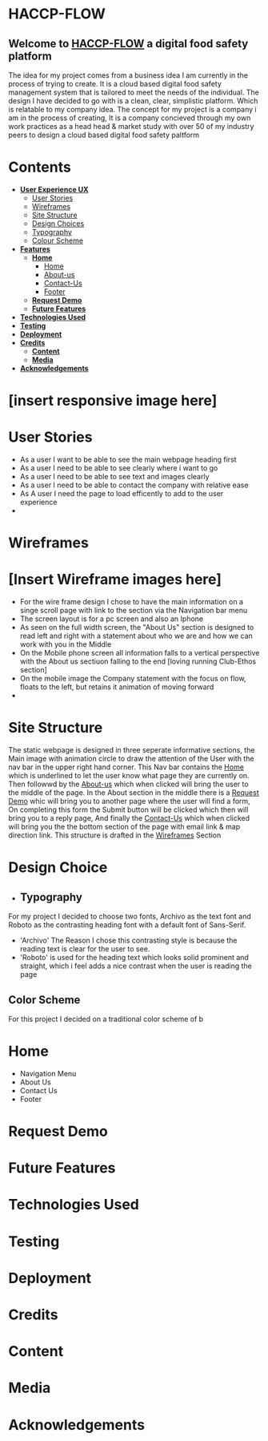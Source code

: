 # HACCP-FLOW

## Welcome to <a href="https://peter-hennessy.github.io/HACCP-FLOW/index.html" target="_blank" rel="noopener">HACCP-FLOW</a> a digital food safety platform

The idea for my project comes from a business idea I am currently in the process of trying to create.
It is a cloud based digital food safety management system that is tailored to meet the needs of the individual.
The design I have decided to go with is a clean, clear, simplistic platform. Which is relatable to my company idea. 
The concept for my project is a company i am in the process of creating, It is a company concieved through my own work practices as a head head & market study with over 50 of my industry peers to design a cloud based digital food safety paltform

# Contents

* [**User Experience UX**](<#user-experience-ux>)
    *  [User Stories](<#user-stories>)
    * [Wireframes](<#wireframes>)
    * [Site Structure](<#site-structure>)
    * [Design Choices](<#design-choices>)
    *  [Typography](<##typography>)
    *  [Colour Scheme](<##colour-scheme>)
* [**Features**](<#features>)
    * [**Home**](<#navigation-menu>)
         * [Home](<#home>)
         * [About-us](<#about-us>)
         * [Contact-Us](<#contact-us>)
         * [Footer](<#footer>)
    * [**Request Demo**](<#request-demo>)
    * [**Future Features**](<#future-features>)
* [**Technologies Used**](<#technologies-used>)
* [**Testing**](<#testing>)
* [**Deployment**](<#deployment>)
* [**Credits**](<#credits>)
    * [**Content**](<#content>)
    * [**Media**](<#media>)
*  [**Acknowledgements**](<#acknowledgements>)

# [insert responsive image here]

# User Stories
- As a user I want to be able to see the main webpage heading first
- As a user I need to be able to see clearly where i want to go
- As a user I need to be able to see text and images clearly 
- As a user I need to be able to contact the company with relative ease
- As A user I need the page to load efficently to add to the user experience
- 

# Wireframes
# [Insert Wireframe images here]
- For the wire frame design I chose to have the main information on a singe scroll page with link to the section via the Navigation bar menu
- The screen layout is for a pc screen and also an Iphone
- As seen on the full width screen, the "About Us" section is designed to read left and right with a statement about who we are and how we can work with you in the Middle
- On the Mobile phone screen all information falls to a vertical perspective with the About us sectiuon falling to the end [loving running Club-Ethos section]
- On the mobile image the Company statement with the focus on flow, floats to the left, but retains it animation of moving forward
- 


# Site Structure
The static webpage is designed in three seperate informative sections, the Main image with animation circle to draw the attention of the User with the nav bar in the upper right hand corner. This Nav bar contains the  [Home](<#home>) which is underlined to let the user know what page they are currently on. Then followwd by the  [About-us](<#about-us>) which when clicked will bring the user to the middle of the page. In the About section in the middle there is a [Request Demo](<#request-demo>) whic will bring you to another page where the user will find a form, On completing this form the Submit button will be clicked which then will bring you to a reply page, And finally the [Contact-Us](<#contact-us>) which when clicked will bring you the the bottom section of the page with email link & map  direction link. This structure is drafted in the [Wireframes](<#wireframes>) Section

# Design Choice 

- ## Typography
For my project I decided to choose two fonts, Archivo as the text font and Roboto as the contrasting  heading font with a default font of Sans-Serif. 
* 'Archivo' The Reason I chose this contrasting style is because the reading  text is clear for the user to see. 
* 'Roboto' is used for the  heading text  which looks  solid prominent and straight, which i feel adds a nice contrast when the user is reading the page

## Color Scheme
For this project I decided on a traditional color scheme of b 

# Home
- Navigation Menu
- About Us
- Contact Us
- Footer

# Request Demo

# Future Features

# Technologies Used

# Testing

# Deployment

# Credits

# Content

# Media

# Acknowledgements



   
   








